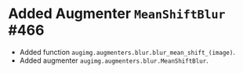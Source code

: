 # Added Augmenter `MeanShiftBlur` #466

* Added function `augimg.augmenters.blur.blur_mean_shift_(image)`.
* Added augmenter `augimg.augmenters.blur.MeanShiftBlur`.
